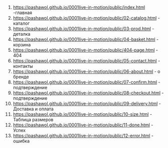 1. <https://pashawol.github.io/0001live-in-motion/public/index.html>  -главная
1. <https://pashawol.github.io/0001live-in-motion/public/02-catalog.html> - каталог
1.  <https://pashawol.github.io/0001live-in-motion/public/03-prod.html> - деталка
1. <https://pashawol.github.io/0001live-in-motion/public/04-basket.html> - корзина
1. <https://pashawol.github.io/0001live-in-motion/public/404-page.html> - 404
1. <https://pashawol.github.io/0001live-in-motion/public/05-contact.html> - контакты
1. <https://pashawol.github.io/0001live-in-motion/public/06-about.html> - о бренде
1. <https://pashawol.github.io/0001live-in-motion/public/07-confirm.html> - подтверждение
1. <https://pashawol.github.io/0001live-in-motion/public/08-checkout.html> - подтверждение
1. <https://pashawol.github.io/0001live-in-motion/public/09-delivery.html> - Доставка и оплата
1. <https://pashawol.github.io/0001live-in-motion/public/10-size.html> - Таблица размеров
1. <https://pashawol.github.io/0001live-in-motion/public/11-done.html> - Успех
1. <https://pashawol.github.io/0001live-in-motion/public/12-error.html> - ошибка